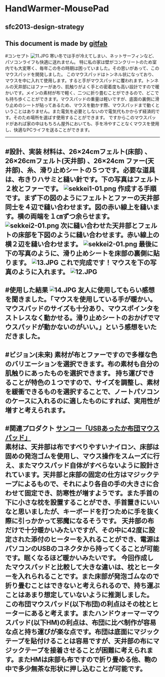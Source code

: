# HandWarmer-MousePad
## sfc2013-design-strategy
This document is made by [gitfab](http://gitfab.org)
---
#コンセプト
<img src="http://web.sfc.keio.ac.jp/~s10878nm/11.JPG" alt="11.JPG">
寒い冬では手が冷えてしまい、ネットサーフィンなど、パソコンライフも快適に送れません。
特に私の家は壁がコンクリートのため室内でも大変寒く、毎年この冬の時期は困っていました。その思いがあって、このマウスパッドを開発しました。
このマウスパッドはトンネル状になっており、マウスを中に入れて使用します。すると手がマウスパッドに覆われます。トンネルの天井部にはファーがあり、肌触りがよく手との密着度も高い設計ですので暖かいです。メインの素材が布で軽く、二つに折り畳むことができるので、どこでも持ち歩くことができます。マウスパッドの重量は軽いですが、底面の裏側に滑り止めのシートが貼ってあるため、マウスを動かす際、マウスパッドまで動くということはありません。また電気を必要としないので電気代もかからず経済的です。そのため場所を選ばす使用することができます。
ですからこのマウスパッドがあれば家の中はもちろん屋外においても、手を冷やすことなくマウスを使用し、快適なPCライフを送ることができます。

---
#設計、実装
材料は、26×24cmフェルト(床部) 、26×26cmフェルト(天井部) 、26×24cm ファー(天井部)、糸、滑り止めシートの５つです。必要な道具は、布きりハサミと縫い針です。下の写真はフェルト２枚とファーです。
<img src="http://web.sfc.keio.ac.jp/~s10878nm/sekkei1-01.png" alt="sekkei1-01.png">
作成する手順です。まず下の図のようにフェルトとファーの天井部同士を４辺で縫い合わせます。図の赤い線上を縫います。横の両端を１㎝ずつ余らせます。
<img src="http://web.sfc.keio.ac.jp/~s10878nm/sekkei2-01.png" alt="sekkei2-01.png">
次に縫い合わせた天井部とフェルトの床部を下図のように縫い合わせます。赤い線上の横２辺を縫い合わせます。
![sekkei2-01.png](https://raw.github.com/kamo1ke/HandWarmer-MousePad/master/)
最後に下の写真のように、滑り止めシートを床部の裏側に貼ります。
<img src="http://web.sfc.keio.ac.jp/~s10878nm/13.JPG" alt="13.JPG">
これで完成です！マウスを下の写真のように入れます。
<img src="http://web.sfc.keio.ac.jp/~s10878nm/12.JPG" alt="12.JPG">
---
#使用した結果
<img src="http://web.sfc.keio.ac.jp/~s10878nm/14.JPG" alt="14.JPG">
友人に使用してもらい感想を聞きました。「マウスを使用している手が暖かい。マウスパッドのサイズも十分あり、マウスポインタをストレスなく動かせる。滑り止めシートのおかげでマウスパッドが動かないのがいい。」という感想をいただきました。
---
#ビジョン(未来)
素材が布とファーですので多様な色のバリエーションを選択できます。布の素材も自分の肌触りにあったものを選択できます。
持ち運びできることが特色の１つですので、サイズを調整し、素材を緩衝できるものを選択することで、ノートパソコンのケースに入れるのに適したものにすれば、実用性が増すと考えられます。
---
#関連プロダクト
<a href="http://kaden.watch.impress.co.jp/docs/column_review/yajreview/20130109_580877.html" target="_blank">サンコー「USBあったか布団マウスパッド」</a><br />
素材は、天井部は布ですべりやすいナイロン、床部は固めの発泡ゴムを使用し、マウス操作をスムーズに行え、またマウスパッド自体がすべらないように設計されています。天井部と床部の固定の仕方はマジックテープによるもので、それにより各自の手の大きさに合わせて固定でき、防寒性が増すようです。また手首の下に小さな枕を設置することができ、手首置きにいいなと思いましたが、キーボードを打つために手を抜く際に引っかかって邪魔になるそうです。
天井部の布だけで十分暖かいみたいですが、その中に42度に設定された添付のヒーターを入れることができ、電源はパソコンのUSBのコネクタから持ってくることが可能です。眠くなるほど暖かいみたいです。
今回作成したマウスパッドと比較して大きな違いは、枕とヒーターを入れられることです。また床部が発泡ゴムなので折り畳むことはできないと考えられるので、持ち運ぶことはあまり想定していないように推測しました。
この布団マウスパッド(以下布団)の利点はその枕とヒーターにあると考えます。またハンドウォーマーマウスパッド(以下HM)の利点は、布団に比べ制作が容易な点と持ち運びが楽な点です。布団は底面にマジックテープを貼付けることは容易ですが、天井部の布にマジックテープを接着させることが困難に考えられます。またHMは床部も布ですので折り畳める他、鞄の中で多少無茶な形状に押し込むことが可能です。
---
